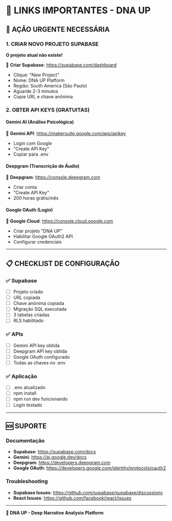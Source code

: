 # 🔗 LINKS IMPORTANTES - DNA UP

## 🚨 AÇÃO URGENTE NECESSÁRIA

### 1. CRIAR NOVO PROJETO SUPABASE
**O projeto atual não existe!**

🔗 **Criar Supabase**: https://supabase.com/dashboard
- Clique: "New Project"
- Nome: DNA UP Platform
- Região: South America (São Paulo)
- Aguarde 2-3 minutos
- Copie URL e chave anônima

### 2. OBTER API KEYS (GRATUITAS)

#### Gemini AI (Análise Psicológica)
🔗 **Gemini API**: https://makersuite.google.com/app/apikey
- Login com Google
- "Create API Key"
- Copiar para .env

#### Deepgram (Transcrição de Áudio)
🔗 **Deepgram**: https://console.deepgram.com
- Criar conta
- "Create API Key"
- 200 horas grátis/mês

#### Google OAuth (Login)
🔗 **Google Cloud**: https://console.cloud.google.com
- Criar projeto "DNA UP"
- Habilitar Google OAuth2 API
- Configurar credenciais

---

## 📋 CHECKLIST DE CONFIGURAÇÃO

### ✅ Supabase
- [ ] Projeto criado
- [ ] URL copiada
- [ ] Chave anônima copiada
- [ ] Migração SQL executada
- [ ] 3 tabelas criadas
- [ ] RLS habilitado

### ✅ APIs
- [ ] Gemini API key obtida
- [ ] Deepgram API key obtida
- [ ] Google OAuth configurado
- [ ] Todas as chaves no .env

### ✅ Aplicação
- [ ] .env atualizado
- [ ] npm install
- [ ] npm run dev funcionando
- [ ] Login testado

---

## 🆘 SUPORTE

### Documentação
- **Supabase**: https://supabase.com/docs
- **Gemini**: https://ai.google.dev/docs
- **Deepgram**: https://developers.deepgram.com
- **Google OAuth**: https://developers.google.com/identity/protocols/oauth2

### Troubleshooting
- **Supabase Issues**: https://github.com/supabase/supabase/discussions
- **React Issues**: https://github.com/facebook/react/issues

---

**🧬 DNA UP - Deep Narrative Analysis Platform**